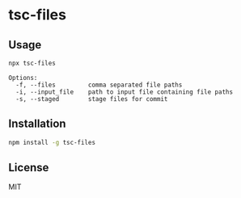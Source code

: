 # tsc-files

## Usage

```bash
npx tsc-files
```

```
Options:
  -f, --files         comma separated file paths
  -i, --input_file    path to input file containing file paths
  -s, --staged        stage files for commit
```

## Installation

```bash
npm install -g tsc-files
```

## License

MIT
